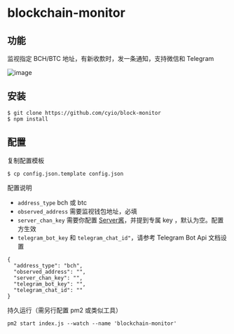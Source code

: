 # blockchain-monitor

## 功能
监视指定 BCH/BTC 地址，有新收歀时，发一条通知，支持微信和 Telegram

![image](https://user-images.githubusercontent.com/3146103/34462800-82bb8ab0-ee86-11e7-9a0a-88e6013d7366.png)

## 安装
```shell
$ git clone https://github.com/cyio/block-monitor
$ npm install
```
## 配置
复制配置模板
```shell
$ cp config.json.template config.json
```
配置说明

  * `address_type`  bch 或 btc
  * `observed_address` 需要监视钱包地址，必填
  * `server_chan_key`  需要你配置 [Server酱](http://sc.ftqq.com/3.version)，并提到专属 key ，默认为空。配置方生效
  * `telegram_bot_key` 和 `telegram_chat_id"`，请参考 Telegram Bot Api 文档设置

```
{
  "address_type": "bch",
  "observed_address": "",
  "server_chan_key": "",
  "telegram_bot_key": "",
  "telegram_chat_id": ""
}
```

持久运行（需另行配置 pm2 或类似工具）
```
pm2 start index.js --watch --name 'blockchain-monitor'
```

